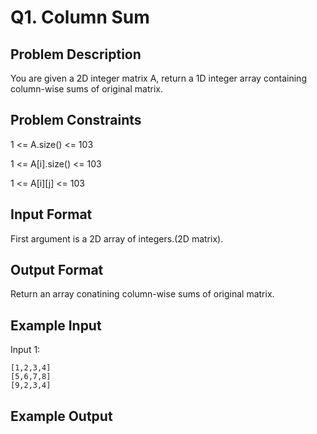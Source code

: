 # Q1. Column Sum
## Problem Description
You are given a 2D integer matrix A, return a 1D integer array containing column-wise sums of original matrix.



## Problem Constraints
1 <= A.size() <= 103

1 <= A[i].size() <= 103

1 <= A[i][j] <= 103



## Input Format
First argument is a 2D array of integers.(2D matrix).



## Output Format
Return an array conatining column-wise sums of original matrix.



## Example Input
Input 1:

    [1,2,3,4]
    [5,6,7,8]
    [9,2,3,4]


## Example Output
Output 1:

{15,10,13,16}


## Example Explanation
Explanation 1

Column 1 = 1+5+9 = 15

Column 2 = 2+6+2 = 10

Column 3 = 3+7+3 = 13

Column 4 = 4+8+4 = 16
